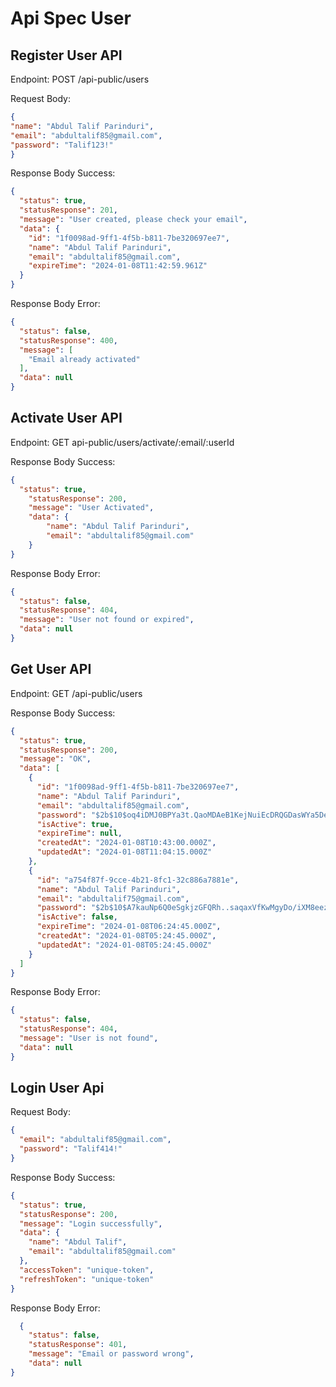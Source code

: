 # Api Spec User

## Register User API
Endpoint: POST /api-public/users

Request Body:

```json
{
"name": "Abdul Talif Parinduri",
"email": "abdultalif85@gmail.com",
"password": "Talif123!"
}
```


Response Body Success: 

```json
{
  "status": true,
  "statusResponse": 201,
  "message": "User created, please check your email",
  "data": {
    "id": "1f0098ad-9ff1-4f5b-b811-7be320697ee7",
    "name": "Abdul Talif Parinduri",
    "email": "abdultalif85@gmail.com",
    "expireTime": "2024-01-08T11:42:59.961Z"
  }
}
```


Response Body Error:

```json
{
  "status": false,
  "statusResponse": 400,
  "message": [
    "Email already activated"
  ],
  "data": null
}
```

## Activate User API

Endpoint: GET api-public/users/activate/:email/:userId

Response Body Success:

```json
{
  "status": true,
    "statusResponse": 200,
    "message": "User Activated",
    "data": {
        "name": "Abdul Talif Parinduri",
        "email": "abdultalif85@gmail.com"
    }
}
```


Response Body Error:

```json
{
  "status": false,
  "statusResponse": 404,
  "message": "User not found or expired",
  "data": null
}
```


## Get User API

Endpoint: GET /api-public/users

Response Body Success:
```json
{
  "status": true,
  "statusResponse": 200,
  "message": "OK",
  "data": [
    {
      "id": "1f0098ad-9ff1-4f5b-b811-7be320697ee7",
      "name": "Abdul Talif Parinduri",
      "email": "abdultalif85@gmail.com",
      "password": "$2b$10$oq4iDMJ0BPYa3t.QaoMDAeB1KejNuiEcDRQGDasWYa5DePV8sX376",
      "isActive": true,
      "expireTime": null,
      "createdAt": "2024-01-08T10:43:00.000Z",
      "updatedAt": "2024-01-08T11:04:15.000Z"
    },
    {
      "id": "a754f87f-9cce-4b21-8fc1-32c886a7881e",
      "name": "Abdul Talif Parinduri",
      "email": "abdultalif75@gmail.com",
      "password": "$2b$10$A7kauNp6Q0eSgkjzGFQRh..saqaxVfKwMgyDo/iXM8eezKuXQbGCy",
      "isActive": false,
      "expireTime": "2024-01-08T06:24:45.000Z",
      "createdAt": "2024-01-08T05:24:45.000Z",
      "updatedAt": "2024-01-08T05:24:45.000Z"
    }
  ]
}
```


Response Body Error:
```json
{
  "status": false,
  "statusResponse": 404,
  "message": "User is not found",
  "data": null
}
```


## Login User Api

Request Body:
```json
{
  "email": "abdultalif85@gmail.com",
  "password": "Talif414!"
}
```

Response Body Success:
```json
{
  "status": true,
  "statusResponse": 200,
  "message": "Login successfully",
  "data": {
    "name": "Abdul Talif",
    "email": "abdultalif85@gmail.com"
  },
  "accessToken": "unique-token",
  "refreshToken": "unique-token"
}
```

Response Body Error:

```json
  {
    "status": false,
    "statusResponse": 401,
    "message": "Email or password wrong",
    "data": null
}
```